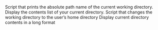 Script that prints the absolute path name of the current working directory.
Display the contents list of your current directory. 
Script that changes the working directory to the user’s home directory
Display current directory contents in a long format
